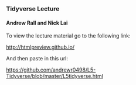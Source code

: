 ### Tidyverse Lecture
#### Andrew Rall and Nick Lai

To view the lecture material go to the following link:

http://htmlpreview.github.io/


And then paste in this url:

https://github.com/andrewr0498/L5-Tidyverse/blob/master/L5tidyverse.html